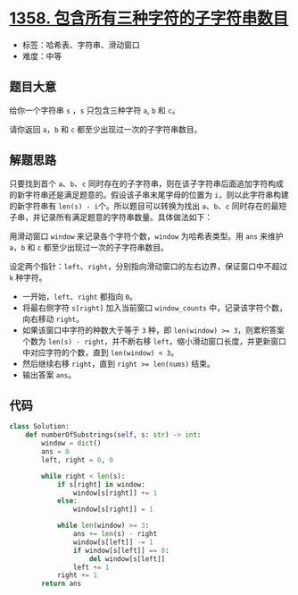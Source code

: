 # [1358. 包含所有三种字符的子字符串数目](https://leetcode.cn/problems/number-of-substrings-containing-all-three-characters/)

- 标签：哈希表、字符串、滑动窗口
- 难度：中等

## 题目大意

给你一个字符串 `s` ，`s` 只包含三种字符 `a`, `b` 和 `c`。

请你返回 `a`，`b` 和 `c` 都至少出现过一次的子字符串数目。

## 解题思路

只要找到首个 `a`、`b`、`c` 同时存在的子字符串，则在该子字符串后面追加字符构成的新字符串还是满足题意的。假设该子串末尾字母的位置为 `i`，则以此字符串构建的新字符串有 `len(s) - i`个。所以题目可以转换为找出 `a`、`b`、`c` 同时存在的最短子串，并记录所有满足题意的字符串数量。具体做法如下：

用滑动窗口 `window` 来记录各个字符个数，`window` 为哈希表类型。用 `ans` 来维护 `a`，`b` 和 `c` 都至少出现过一次的子字符串数目。

设定两个指针：`left`、`right`，分别指向滑动窗口的左右边界，保证窗口中不超过 `k` 种字符。

- 一开始，`left`、`right` 都指向 `0`。
- 将最右侧字符 `s[right]` 加入当前窗口 `window_counts` 中，记录该字符个数，向右移动 `right`。
- 如果该窗口中字符的种数大于等于 `3` 种，即 `len(window) >= 3`，则累积答案个数为 `len(s) - right`，并不断右移 `left`，缩小滑动窗口长度，并更新窗口中对应字符的个数，直到 `len(window) < 3`。
- 然后继续右移 `right`，直到 `right >= len(nums)` 结束。
- 输出答案 `ans`。

## 代码

```python
class Solution:
    def numberOfSubstrings(self, s: str) -> int:
        window = dict()
        ans = 0
        left, right = 0, 0

        while right < len(s):
            if s[right] in window:
                window[s[right]] += 1
            else:
                window[s[right]] = 1

            while len(window) >= 3:
                ans += len(s) - right
                window[s[left]] -= 1
                if window[s[left]] == 0:
                    del window[s[left]]
                left += 1
            right += 1
        return ans
```

